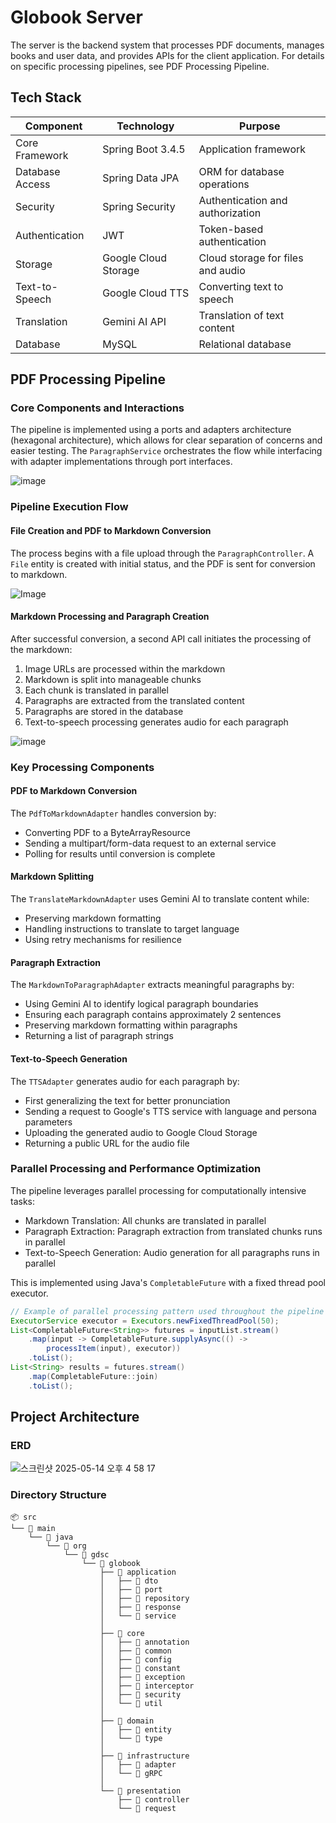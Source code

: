 # Globook Server

The server is the backend system that processes PDF documents, manages books and user data, and provides APIs for the client application. For details on specific processing pipelines, see PDF Processing Pipeline.

## Tech Stack
| Component | Technology | Purpose |
| --- | --- | --- |
| Core Framework | Spring Boot 3.4.5 | Application framework |
| Database Access | Spring Data JPA | ORM for database operations |
| Security | Spring Security | Authentication and authorization |
| Authentication | JWT | Token-based authentication |
| Storage | Google Cloud Storage | Cloud storage for files and audio |
| Text-to-Speech | Google Cloud TTS | Converting text to speech |
| Translation | Gemini AI API | Translation of text content |
| Database | MySQL | Relational database |

## PDF Processing Pipeline

### Core Components and Interactions

The pipeline is implemented using a ports and adapters architecture (hexagonal architecture), which allows for clear separation of concerns and easier testing. The `ParagraphService` orchestrates the flow while interfacing with adapter implementations through port interfaces.

![image](https://github.com/user-attachments/assets/c5ce17e1-e4b2-4e05-8215-0566d5d9a338)

### Pipeline Execution Flow

#### File Creation and PDF to Markdown Conversion
The process begins with a file upload through the `ParagraphController`. A `File` entity is created with initial status, and the PDF is sent for conversion to markdown.

![Image](https://github.com/user-attachments/assets/61b5e7f1-ee09-445a-b252-accab7abe57a)

#### Markdown Processing and Paragraph Creation

After successful conversion, a second API call initiates the processing of the markdown:

1. Image URLs are processed within the markdown
2. Markdown is split into manageable chunks
3. Each chunk is translated in parallel
4. Paragraphs are extracted from the translated content
5. Paragraphs are stored in the database
6. Text-to-speech processing generates audio for each paragraph

![image](https://github.com/user-attachments/assets/034f6962-5f1b-4128-8461-87087d277053)

### Key Processing Components

#### PDF to Markdown Conversion

The `PdfToMarkdownAdapter` handles conversion by:

- Converting PDF to a ByteArrayResource
- Sending a multipart/form-data request to an external service
- Polling for results until conversion is complete

#### Markdown Splitting

The `TranslateMarkdownAdapter` uses Gemini AI to translate content while:

- Preserving markdown formatting
- Handling instructions to translate to target language
- Using retry mechanisms for resilience

#### Paragraph Extraction

The `MarkdownToParagraphAdapter` extracts meaningful paragraphs by:

- Using Gemini AI to identify logical paragraph boundaries
- Ensuring each paragraph contains approximately 2 sentences
- Preserving markdown formatting within paragraphs
- Returning a list of paragraph strings

#### Text-to-Speech Generation

The `TTSAdapter` generates audio for each paragraph by:

- First generalizing the text for better pronunciation
- Sending a request to Google's TTS service with language and persona parameters
- Uploading the generated audio to Google Cloud Storage
- Returning a public URL for the audio file

### Parallel Processing and Performance Optimization

The pipeline leverages parallel processing for computationally intensive tasks:

- Markdown Translation: All chunks are translated in parallel
- Paragraph Extraction: Paragraph extraction from translated chunks runs in parallel
- Text-to-Speech Generation: Audio generation for all paragraphs runs in parallel

This is implemented using Java's `CompletableFuture` with a fixed thread pool executor.

``` java
// Example of parallel processing pattern used throughout the pipeline
ExecutorService executor = Executors.newFixedThreadPool(50);
List<CompletableFuture<String>> futures = inputList.stream()
    .map(input -> CompletableFuture.supplyAsync(() -> 
        processItem(input), executor))
    .toList();
List<String> results = futures.stream()
    .map(CompletableFuture::join)
    .toList();
```

## Project Architecture

### ERD
![스크린샷 2025-05-14 오후 4 58 17](https://github.com/user-attachments/assets/1b6d4b48-40bc-42d5-a5b7-077a869b1f33)

### Directory Structure

```
📦 src
└── 📂 main
    └── 📂 java
        └── 📂 org
            └── 📂 gdsc
                └── 📂 globook
                    ├── 📂 application
                    │   ├── 📂 dto
                    │   ├── 📂 port
                    │   ├── 📂 repository
                    │   ├── 📂 response
                    │   └── 📂 service
                    │
                    ├── 📂 core
                    │   ├── 📂 annotation
                    │   ├── 📂 common
                    │   ├── 📂 config
                    │   ├── 📂 constant
                    │   ├── 📂 exception
                    │   ├── 📂 interceptor
                    │   ├── 📂 security
                    │   └── 📂 util
                    │
                    ├── 📂 domain
                    │   ├── 📂 entity
                    │   └── 📂 type
                    │
                    ├── 📂 infrastructure
                    │   ├── 📂 adapter
                    │   └── 📂 gRPC
                    │
                    └── 📂 presentation
                        ├── 📂 controller
                        └── 📂 request
```

